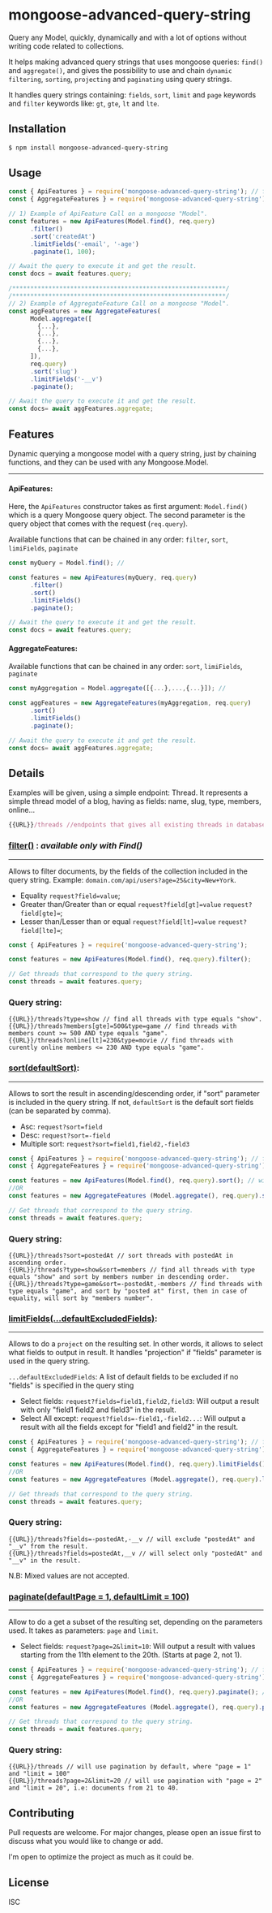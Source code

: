 # mongoose-advanced-query-string

Query any Model, quickly, dynamically and with a lot of options without writing code related to collections.

It helps making advanced query strings that uses mongoose queries: `find()` and `aggregate()`, and gives the possibility to use and chain `dynamic` `filtering`, `sorting`, `projecting` and `paginating` using query strings.

It handles query strings containing: `fields`, `sort`, `limit` and `page` keywords and `filter` keywords like: `gt`, `gte`, `lt` and `lte`.

## Installation

```bash
$ npm install mongoose-advanced-query-string
```

## Usage

```javascript
const { ApiFeatures } = require('mongoose-advanced-query-string'); // for Find() queries
const { AggregateFeatures } = require('mongoose-advanced-query-string'); // for Aggregate queries

// 1) Example of ApiFeature Call on a mongoose "Model". 
const features = new ApiFeatures(Model.find(), req.query)
      .filter()
      .sort('createdAt')
      .limitFields('-email', '-age')
      .paginate(1, 100);

// Await the query to execute it and get the result.
const docs = await features.query;

/***********************************************************/
/***********************************************************/
// 2) Example of AggregateFeature Call on a mongoose "Model".
const aggFeatures = new AggregateFeatures(
      Model.aggregate([
        {...},
        {...},
        {...},
        {...},
      ]),
      req.query)
      .sort('slug')
      .limitFields('-__v')
      .paginate();

// Await the query to execute it and get the result.
const docs= await aggFeatures.aggregate;

```

## Features
Dynamic querying a mongoose model with a query string, just by chaining functions, and they can be used with any Mongoose.Model.

---

#### ApiFeatures:
Here, the `ApiFeatures` constructor takes as first argument: `Model.find()` which is a query Mongoose query object. The second parameter is the query object that comes with the request (`req.query`).

Available functions that can be chained in any order: `filter`, `sort`, `limiFields`, `paginate`
```javascript
const myQuery = Model.find(); //

const features = new ApiFeatures(myQuery, req.query)
      .filter()
      .sort()
      .limitFields()
      .paginate();

// Await the query to execute it and get the result.
const docs = await features.query;
```


#### AggregateFeatures:
Available functions that can be chained in any order: `sort`, `limiFields`, `paginate`
```javascript
const myAggregation = Model.aggregate([{...},...,{...}]); //

const aggFeatures = new AggregateFeatures(myAggregation, req.query)
      .sort()
      .limitFields()
      .paginate();

// Await the query to execute it and get the result.
const docs= await aggFeatures.aggregate;
```

## Details
Examples will be given, using a simple endpoint: Thread. It represents a simple thread model of a blog, having as fields: name, slug, type, members, online...

```javascript
{{URL}}/threads //endpoints that gives all existing threads in database (triggers Thread.find()).
```

###  [filter()](#filter) : *available only with Find()*
---

Allows to filter documents, by the fields of the collection included in the query string. Example: `domain.com/api/users?age=25&city=New+York`.

   * Equality `request?field=value`;
   * Greater than/Greater than or equal `request?field[gt]=value` `request?field[gte]=`;
   * Lesser than/Lesser than or equal `request?field[lt]=value` `request?field[lte]=`;

```javascript
const { ApiFeatures } = require('mongoose-advanced-query-string');

const features = new ApiFeatures(Model.find(), req.query).filter();

// Get threads that correspond to the query string.
const threads = await features.query;
```

### Query string:
```console
{{URL}}/threads?type=show // find all threads with type equals "show".
{{URL}}/threads?members[gte]=500&type=game // find threads with members count >= 500 AND type equals "game".
{{URL}}/threads?online[lt]=230&type=movie // find threads with curently online members <= 230 AND type equals "game".
```

###  [sort(defaultSort)](#sort):
---
Allows to sort the result in ascending/descending order, if "sort" parameter is included in the query string. If not, `defaultSort` is the default sort fields (can be separated by comma).

   * Asc: `request?sort=field`
   * Desc: `request?sort=-field`
   * Multiple sort: `request?sort=field1,field2,-field3`

```javascript
const { ApiFeatures } = require('mongoose-advanced-query-string'); // for Find() queries
const { AggregateFeatures } = require('mongoose-advanced-query-string'); // for Aggregate queries

const features = new ApiFeatures(Model.find(), req.query).sort(); // will sort depending on the sort parameter in the query string.
//OR
const features = new AggregateFeatures (Model.aggregate(), req.query).sort('-createdAt'); // If no "sort" parameter, will sort by createdAt in descending order.

// Get threads that correspond to the query string.
const threads = await features.query;
```

### Query string:
```console
{{URL}}/threads?sort=postedAt // sort threads with postedAt in ascending order.
{{URL}}/threads?type=show&sort=members // find all threads with type equals "show" and sort by members number in descending order.
{{URL}}/threads?type=game&sort=-postedAt,-members // find threads with type equals "game", and sort by "posted at" first, then in case of equality, will sort by "members number".
```

###  [limitFields(...defaultExcludedFields)](#limitFields):
---
Allows to do a `project` on the resulting set. In other words, it allows to select what fields to output in result. It handles "projection" if "fields" parameter is used in the query string.

   `...defaultExcludedFields`: A list of default fields to be excluded if no "fields" is specified in the query sting

   * Select fields: `request?fields=field1,field2,field3`: Will output a result with only "field1 field2 and field3" in the result.
   * Select All except: `request?fields=-field1,-field2...`: Will output a result with all the fields except for "field1 and field2" in the result.

```javascript
const { ApiFeatures } = require('mongoose-advanced-query-string'); // for Find() queries
const { AggregateFeatures } = require('mongoose-advanced-query-string'); // for Aggregate queries

const features = new ApiFeatures(Model.find(), req.query).limitFields(); // will sort depending on the sort parameter in the query string.
//OR
const features = new AggregateFeatures (Model.aggregate(), req.query).limitFields('__v', '-_id'); // If no "fields" parameter, will exclude by default from the result __v and _id.

// Get threads that correspond to the query string.
const threads = await features.query;
```

### Query string:
```console
{{URL}}/threads?fields=-postedAt,-__v // will exclude "postedAt" and "__v" from the result.
{{URL}}/threads?fields=postedAt,__v // will select only "postedAt" and "__v" in the result.
```
N.B: Mixed values are not accepted.

### [paginate(defaultPage = 1, defaultLimit = 100)](#paginate)
---
Allow to do a get a subset of the resulting set, depending on the parameters used. It takes as parameters: `page` and `limit`.

   * Select fields: `request?page=2&limit=10`: Will output a result with values starting from the 11th element to the 20th. (Starts at page 2, not 1).

```javascript
const { ApiFeatures } = require('mongoose-advanced-query-string'); // for Find() queries
const { AggregateFeatures } = require('mongoose-advanced-query-string'); // for Aggregate queries

const features = new ApiFeatures(Model.find(), req.query).paginate(); // will sort depending on the sort parameter in the query string.
//OR
const features = new AggregateFeatures (Model.aggregate(), req.query).paginate(2, 50); // If no "page" and "limit" parameters, will use pagination with inputted parameters.

// Get threads that correspond to the query string.
const threads = await features.query;
```

### Query string:
```console
{{URL}}/threads // will use pagination by default, where "page = 1" and "limit = 100"
{{URL}}/threads?page=2&limit=20 // will use pagination with "page = 2" and "limit = 20", i.e: documents from 21 to 40.
```

## Contributing
Pull requests are welcome. For major changes, please open an issue first to discuss what you would like to change or add.

I'm open to optimize the project as much as it could be.

## License
ISC